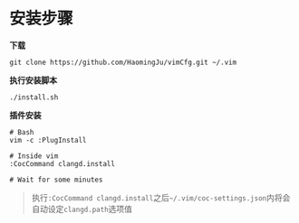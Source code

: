 

# 安装步骤

**下载**
```
git clone https://github.com/HaomingJu/vimCfg.git ~/.vim
```

**执行安装脚本**
```
./install.sh
```

**插件安装**

```
# Bash
vim -c :PlugInstall

# Inside vim
:CocCommand clangd.install

# Wait for some minutes
```

> 执行`:CocCommand clangd.install`之后`~/.vim/coc-settings.json`内将会自动设定`clangd.path`选项值
